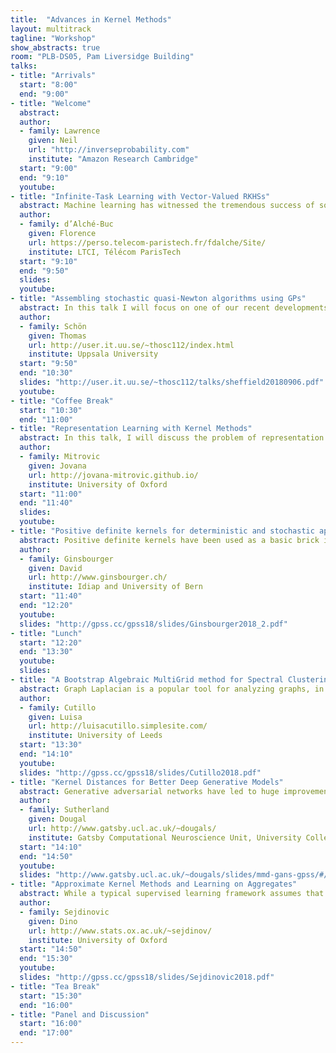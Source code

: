 ```yaml
---
title:  "Advances in Kernel Methods"
layout: multitrack
tagline: "Workshop"
show_abstracts: true
room: "PLB-DS05, Pam Liversidge Building"
talks:
- title: "Arrivals"
  start: "8:00"
  end: "9:00"
- title: "Welcome"    
  abstract:
  author:
  - family: Lawrence
    given: Neil
    url: "http://inverseprobability.com"
    institute: "Amazon Research Cambridge"   
  start: "9:00"
  end: "9:10"
  youtube:
- title: "Infinite-Task Learning with Vector-Valued RKHSs"
  abstract: Machine learning has witnessed the tremendous success of solving tasks depending on a hyperparameter. While multi-task learning is celebrated for its capacity   			  to solve jointly a finite number of tasks, learning a continuum of tasks for various loss functions is still a challenge. A promising approach, called  			  Parametric Task Learning, has paved the way in the case of piecewise-linear loss functions. We propose a generic approach, called Infinite-Task Learning, to 			  solve jointly a continuum of tasks via vector-valued RKHSs. We provide generalization guarantees to the suggested scheme and illustrate its efficiency in cost-			  sensitive classification, quantile regression and density level set estimation.
  author:
  - family: d’Alché-Buc
    given: Florence
    url: https://perso.telecom-paristech.fr/fdalche/Site/
    institute: LTCI, Télécom ParisTech
  start: "9:10"
  end: "9:50"
  slides:  
  youtube:
- title: "Assembling stochastic quasi-Newton algorithms using GPs"
  abstract: In this talk I will focus on one of our recent developments where we show how the Gaussian process 			  (GP) can be used to solve stochastic optimization problems. Our main motivation for studying these 			  problems is that they arise when we are estimating unknown parameters in nonlinear state space models 			  using sequential Monte Carlo (SMC). The very nature of this problem is such that we can only access 			  the cost function (in this case the likelihood function) and its derivative via noisy observations, 			  since there are no closed-form expressions available. Via SMC methods we can obtain unbiased 			  estimates of the likelihood function. We start from the fact that many of the existing quasi-Newton 			  algorithms can be formulated as learning algorithms, capable of learning local models of the cost 			  functions. Inspired by this we can start assembling stochastic quasi-Newton-type algorithms, 			  applicable in situations where we only have access to noisy observations of the cost function and its 			  derivatives. We will show how we can make use of the GP model to learn the Hessian allowing for 			  efficient solution of these stochastic optimization problems. Additional motivation for studying the 			  stochastic optimization problem stems from the fact that it arise in almost all large-scale 			  supervised machine learning problems, not least in deep learning. I will very briefly mention some 			  ongoing work where we have removed the GP representation and scale our ideas to much higher 			  dimensions (both in terms of the size of the dataset and the number of unknown parameters). If there 			  is time towards the end I will also show a few additional GP constructions that we have been 			  developing recently.
  author:
  - family: Schön
    given: Thomas
    url: http://user.it.uu.se/~thosc112/index.html
    institute: Uppsala University
  start: "9:50"
  end: "10:30"
  slides: "http://user.it.uu.se/~thosc112/talks/sheffield20180906.pdf"
  youtube:
- title: "Coffee Break"
  start: "10:30"
  end: "11:00"  
- title: "Representation Learning with Kernel Methods"
  abstract: In this talk, I will discuss the problem of representation learning using kernel methods with 			  particular focus on two domains -- likelihood-free inference and causal discovery. First, I will 			  discuss the challenge of summary statistic construction within Approximate Bayesian Computation  			  (ABC). Although the choice of summary statistics crucially influences the quality of the posterior 			  sample in ABC, there are only few principled general-purpose approaches for the selection or 			  construction of appropriate summary statistics. To address this, I will present our recent work on 			  ABC with kernel-based distribution regression (DR-ABC) for automatically constructing informative 			  problem-specific summary statistics. Second, I will discuss the data representation requirements in 			  causal discovery. Due to ethical, technical and financial constraints, data from randomized control 			  trials is often not available, and we have to resort to inferring causal relationships from 			  observational data.  As one potential approach to this, I will present our recent work on Kernel 			  Conditional Deviance for Causal Inference (KCDC) which is a fully nonparametric causal discovery 			  method based on purely observational data.
  author:
  - family: Mitrovic
    given: Jovana
    url: http://jovana-mitrovic.github.io/
    institute: University of Oxford
  start: "11:00"
  end: "11:40"
  slides:  
  youtube:
- title: "Positive definite kernels for deterministic and stochastic approximations of (invariant) functions"
  abstract: Positive definite kernels have been used as a basic brick in function approximation, notably via the theory of reproducing kernel Hilbert spaces. In addition, they play a crucial role in 			  Gaussian process modelling through the notion of covariance. Here we consider the problem of approximating functions known to be invariant (or degenerate) under specific classes of linear 			  operators, and we present some implications in kernel methods. In particular, simulation and prediction examples are used to illustrate how GP models can incorporate a number of "structural 			  priors" including group invariances, multivariate sparsity, or harmonicity as particular cases. Based on a series of joint works primarily with Xavier Bay, Laurent Carraro, Nicolas Durrande, 			  Nicolas Lenz, Olivier Roustant and Dominic Schuhmacher.
  author:
  - family: Ginsbourger
    given: David
    url: http://www.ginsbourger.ch/
    institute: Idiap and University of Bern
  start: "11:40"
  end: "12:20"
  youtube:
  slides: "http://gpss.cc/gpss18/slides/Ginsbourger2018_2.pdf"
- title: "Lunch"
  start: "12:20"
  end: "13:30"
  youtube:
  slides:
- title: "A Bootstrap Algebraic MultiGrid method for Spectral Clustering"
  abstract: Graph Laplacian is a popular tool for analyzing graphs, in particular in graph partitioning and clustering. Given a notion of similarity (via an adjacency matrix), graph clustering refers to 			  identifying different groups such that vertices in the same group are more similar compared to vertices across different groups. Data clustering can be reformulated in terms of a graph 			  partitioning problem when the given set of data is represented as a graph, also known as similarity graph. In this context, eigenvectors of the graph Laplacian are often used to obtain a new 			  geometric representation of the original data set which generally enhances cluster properties and improves cluster detection. In this work, we apply a bootstrap Algebraic MultiGrid (AMG) method 			  which constructs a set of vectors associated with the graph Laplacian. These vectors, referred to as algebraically smooth ones, span a low-dimensional Euclidean space which we use to represent 			  the data enabling cluster detection both in synthetic and in realistic well-clustered graphs. We show that in the case of a good quality bootstrap AMG, the computed smooth vectors employed in 			  the construction of the final AMG operator, which by construction is spectrally equivalent to the originally given graph Laplacian, accurately approximate the space in the lower portion of the 			  spectrum of the preconditioned operator. Thus, our approach can be viewed as a spectral clustering technique associated with the generalized spectral problem (Laplace operator versus the final 			  AMG operator), and hence it can be seen as an extension of the classical spectral clustering which employs a standard eigenvalue problem.
  author:
  - family: Cutillo
    given: Luisa
    url: http://luisacutillo.simplesite.com/
    institute: University of Leeds
  start: "13:30"
  end: "14:10"
  youtube:
  slides: "http://gpss.cc/gpss18/slides/Cutillo2018.pdf"
- title: "Kernel Distances for Better Deep Generative Models"
  abstract: Generative adversarial networks have led to huge improvements in sample quality for image generation. But their success is hindered by both practical and theoretical problems, leading to the proposal of a huge number of alternative methods over the last few years. We study one class of alternatives, the MMD GAN, which uses a similar architecture to an original GAN but incorporates a partial closed-form optimization in Hilbert space. We deepen the understanding of these models, with a particular focus on the behavior of gradient penalties – inspired by the WGAN-GP and the more recent Sobolev GAN – in this context. Based on this, we propose a method to constrain the gradient analytically, rather than with an additive optimization penalty. MMD GANs with additive gradient penalties improve on the existing state-of-the-art WGAN-GP; our new method, the Scaled MMD GAN, does even better on unsupervised image generation on CelebA and ImageNet.
  author:
  - family: Sutherland
    given: Dougal
    url: http://www.gatsby.ucl.ac.uk/~dougals/
    institute: Gatsby Computational Neuroscience Unit, University College London  
  start: "14:10"
  end: "14:50"
  youtube:
  slides: "http://www.gatsby.ucl.ac.uk/~dougals/slides/mmd-gans-gpss/#/"
- title: "Approximate Kernel Methods and Learning on Aggregates"
  abstract: While a typical supervised learning framework assumes that the inputs and the outputs are measured at the same levels of granularity, many applications only have access to outputs at a much 			  coarser (aggregate) level. Kernel embeddings of distributions are well established as useful tools for fully nonparametric hypothesis testing, but they also found applications in learning and 			  predicting on distributional inputs corresponding to such aggregate outputs. I will describe the use of large-scale approximations to kernel embeddings in the context of Bayesian approaches to 			  learning on aggregates, as well as a variational approach using Gaussian processes and its application in fine-scale spatial modelling of disease.
  author:
  - family: Sejdinovic
    given: Dino
    url: http://www.stats.ox.ac.uk/~sejdinov/
    institute: University of Oxford
  start: "14:50"
  end: "15:30"
  youtube:
  slides: "http://gpss.cc/gpss18/slides/Sejdinovic2018.pdf"
- title: "Tea Break"
  start: "15:30"
  end: "16:00"
- title: "Panel and Discussion"
  start: "16:00"
  end: "17:00"
---
```

